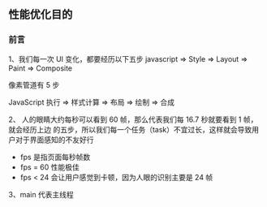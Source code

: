## 性能优化目的

### 前言

1、我们每一次 UI 变化，都要经历以下五步
javascript => Style => Layout => Paint => Composite

像素管道有 5 步

JavaScript 执行 => 样式计算 => 布局 => 绘制 => 合成

2、 人的眼睛大约每秒可以看到 60 帧，那么代表我们每 16.7 秒就要看到 1 帧，就会经历上边
的五步，所以我们每一个任务（task）不宜过长，这样就会导致用户对于界面感知的不友好行

- fps 是指页面每秒帧数
- fps = 60 性能极佳
- fps < 24 会让用户感觉到卡顿，因为人眼的识别主要是 24 帧

3、main 代表主线程

